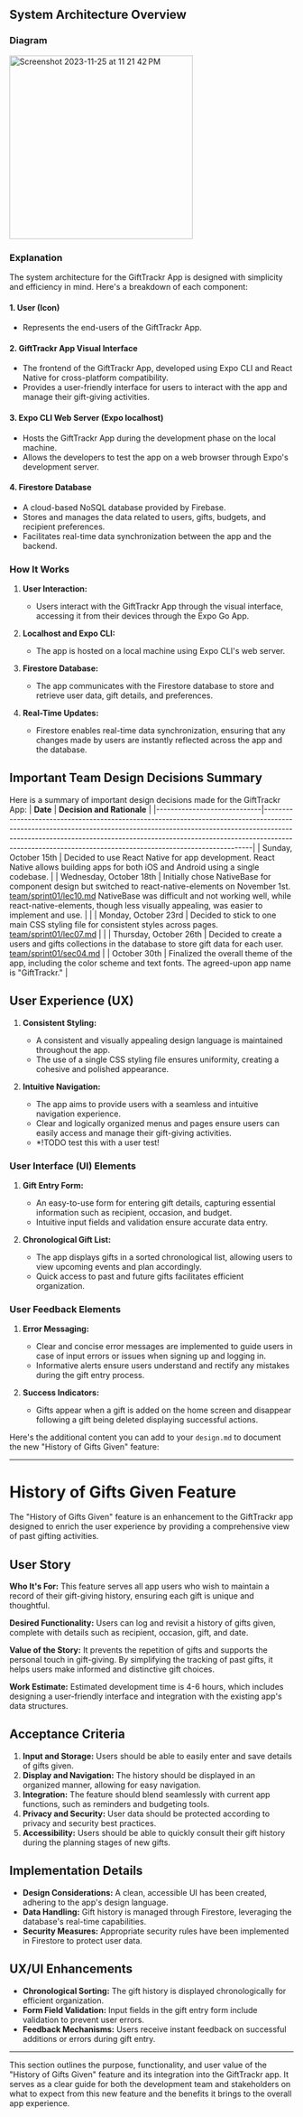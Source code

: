 
## System Architecture Overview

### Diagram
<img width="325" alt="Screenshot 2023-11-25 at 11 21 42 PM" src="https://github.com/ucsb-cs184-f23/pj-react-03/assets/65988599/f6dfed04-fd0e-4256-a2fa-3f0c7296bfac">


### Explanation

The system architecture for the GiftTrackr App is designed with simplicity and efficiency in mind. Here's a breakdown of each component:

#### 1. User (Icon)
   - Represents the end-users of the GiftTrackr App.

#### 2. GiftTrackr App Visual Interface
   - The frontend of the GiftTrackr App, developed using Expo CLI and React Native for cross-platform compatibility.
   - Provides a user-friendly interface for users to interact with the app and manage their gift-giving activities.

#### 3. Expo CLI Web Server (Expo localhost)
   - Hosts the GiftTrackr App during the development phase on the local machine.
   - Allows the developers to test the app on a web browser through Expo's development server.

#### 4. Firestore Database
   - A cloud-based NoSQL database provided by Firebase.
   - Stores and manages the data related to users, gifts, budgets, and recipient preferences.
   - Facilitates real-time data synchronization between the app and the backend.

### How It Works

1. **User Interaction:**
   - Users interact with the GiftTrackr App through the visual interface, accessing it from their devices through the Expo Go App.

2. **Localhost and Expo CLI:**
   - The app is hosted on a local machine using Expo CLI's web server.

3. **Firestore Database:**
   - The app communicates with the Firestore database to store and retrieve user data, gift details, and preferences.

4. **Real-Time Updates:**
   - Firestore enables real-time data synchronization, ensuring that any changes made by users are instantly reflected across the app and the database.

## Important Team Design Decisions Summary

Here is a summary of important design decisions made for the GiftTrackr App:
| **Date**                    | **Decision and Rationale**                                                                                                                                                                                                                                                                          |
|-----------------------------|---------------------------------------------------------------------------------------------------------------------------------------------------------------------------------------------------------------------------------------------------------------------------------------------------------------------|
| Sunday, October 15th        | Decided to use React Native for app development. React Native allows building apps for both iOS and Android using a single codebase.                                                                                                                                                                                                                |
| Wednesday, October 18th     | Initially chose NativeBase for component design but switched to react-native-elements on November 1st. [team/sprint01/lec10.md](https://github.com/ucsb-cs184-f23/pj-react-03/tree/main/team/sprint01/lec10.md) NativeBase was difficult and not working well, while react-native-elements, though less visually appealing, was easier to implement and use.                                   |                                                                                                                          |
| Monday, October 23rd        | Decided to stick to one main CSS styling file for consistent styles across pages.                                                                                     [team/sprint01/lec07.md](https://github.com/ucsb-cs184-f23/pj-react-03/tree/main/team/sprint01/lec07.md)                                                                                 |                                                                                                                          |
| Thursday, October 26th      | Decided to create a users and gifts collections in the database to store gift data for each user. [team/sprint01/sec04.md](https://github.com/ucsb-cs184-f23/pj-react-03/tree/main/team/sprint01/sec04.md)                |
| October 30th                | Finalized the overall theme of the app, including the color scheme and text fonts. The agreed-upon app name is "GiftTrackr."                                                                                                                                                                   |

## User Experience (UX)

1. **Consistent Styling:**
   - A consistent and visually appealing design language is maintained throughout the app.
   - The use of a single CSS styling file ensures uniformity, creating a cohesive and polished appearance.

2. **Intuitive Navigation:**
   - The app aims to provide users with a seamless and intuitive navigation experience.
   - Clear and logically organized menus and pages ensure users can easily access and manage their gift-giving activities.
   - *!TODO test this with a user test!

### User Interface (UI) Elements

1. **Gift Entry Form:**
   - An easy-to-use form for entering gift details, capturing essential information such as recipient, occasion, and budget.
   - Intuitive input fields and validation ensure accurate data entry.

2. **Chronological Gift List:**
   - The app displays gifts in a sorted chronological list, allowing users to view upcoming events and plan accordingly.
   - Quick access to past and future gifts facilitates efficient organization.

### User Feedback Elements

1. **Error Messaging:**
   - Clear and concise error messages are implemented to guide users in case of input errors or issues when signing up and logging in.
   - Informative alerts ensure users understand and rectify any mistakes during the gift entry process.

2. **Success Indicators:**
   - Gifts appear when a gift is added on the home screen and disappear following a gift being deleted displaying successful actions.

Here's the additional content you can add to your `design.md` to document the new "History of Gifts Given" feature:

---

# History of Gifts Given Feature

The "History of Gifts Given" feature is an enhancement to the GiftTrackr app designed to enrich the user experience by providing a comprehensive view of past gifting activities.

## User Story

**Who It's For:** This feature serves all app users who wish to maintain a record of their gift-giving history, ensuring each gift is unique and thoughtful.

**Desired Functionality:** Users can log and revisit a history of gifts given, complete with details such as recipient, occasion, gift, and date.

**Value of the Story:** It prevents the repetition of gifts and supports the personal touch in gift-giving. By simplifying the tracking of past gifts, it helps users make informed and distinctive gift choices.

**Work Estimate:** Estimated development time is 4-6 hours, which includes designing a user-friendly interface and integration with the existing app's data structures.

## Acceptance Criteria

1. **Input and Storage:** Users should be able to easily enter and save details of gifts given.
2. **Display and Navigation:** The history should be displayed in an organized manner, allowing for easy navigation.
3. **Integration:** The feature should blend seamlessly with current app functions, such as reminders and budgeting tools.
4. **Privacy and Security:** User data should be protected according to privacy and security best practices.
5. **Accessibility:** Users should be able to quickly consult their gift history during the planning stages of new gifts.

## Implementation Details

- **Design Considerations:** A clean, accessible UI has been created, adhering to the app's design language.
- **Data Handling:** Gift history is managed through Firestore, leveraging the database's real-time capabilities.
- **Security Measures:** Appropriate security rules have been implemented in Firestore to protect user data.

## UX/UI Enhancements

- **Chronological Sorting:** The gift history is displayed chronologically for efficient organization.
- **Form Field Validation:** Input fields in the gift entry form include validation to prevent user errors.
- **Feedback Mechanisms:** Users receive instant feedback on successful additions or errors during gift entry.

---

This section outlines the purpose, functionality, and user value of the "History of Gifts Given" feature and its integration into the GiftTrackr app. It serves as a clear guide for both the development team and stakeholders on what to expect from this new feature and the benefits it brings to the overall app experience.
